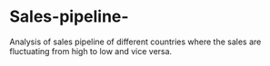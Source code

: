 # Sales-pipeline-
Analysis of sales pipeline of different countries  where the sales are fluctuating from high to low and vice versa.  

